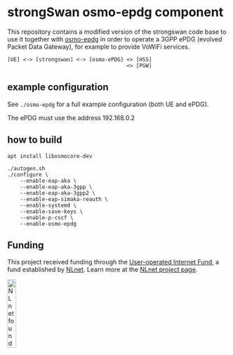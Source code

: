 # strongSwan osmo-epdg component

This repository contains a modified version of the strongswan code base to use it
together with [osmo-epdg](https://osmocom.org/projects/osmo-epdg/wiki/)
in order to operate a 3GPP ePDG (evolved Packet Data Gateway), for example to provide
VoWiFi services.

    [UE] <-> [strongswan] <-> [osmo-ePDG] <> [HSS]
                                          <> [PGW]

## example configuration

See `./osmo-epdg` for a full example configuration (both UE and ePDG).

The ePDG must use the address 192.168.0.2

## how to build

```
apt install libosmocore-dev
```

```
./autogen.sh
./configure \
	--enable-eap-aka \
	--enable-eap-aka-3gpp \
	--enable-eap-aka-3gpp2 \
	--enable-eap-simaka-reauth \
	--enable-systemd \
	--enable-save-keys \
	--enable-p-cscf \
	--enable-osmo-epdg

```

## Funding

This project received funding through the [User-operated Internet Fund](https://nlnet.nl/useroperated), a fund established by [NLnet](https://nlnet.nl). Learn more at the [NLnet project page](https://nlnet.nl/project/Osmocom-ePDG).

[<img src="https://nlnet.nl/logo/banner.png" alt="NLnet foundation logo" width="20%" />](https://nlnet.nl)
